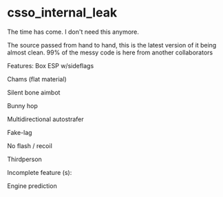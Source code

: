 # csso_internal_leak
The time has come. I don't need this anymore. 

The source passed from hand to hand, this is the latest version of it being almost clean.
99% of the messy code is here from another collaborators

Features:
Box ESP w/sideflags

Chams (flat material)

Silent bone aimbot

Bunny hop

Multidirectional autostrafer

Fake-lag

No flash / recoil

Thirdperson


Incomplete feature (s):

Engine prediction
